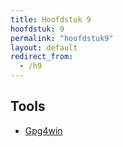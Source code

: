 ```yaml
---
title: Hoofdstuk 9
hoofdstuk: 9
permalink: "hoofdstuk9"
layout: default
redirect_from:
  - /h9
---
```

## Tools
* [Gpg4win](https://www.gpg4win.org/)
